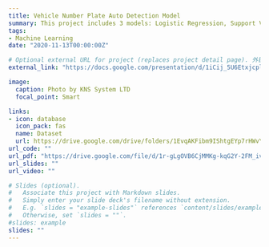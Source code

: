 ```yaml
---
title: Vehicle Number Plate Auto Detection Model
summary: This project includes 3 models: Logistic Regression, Support Vector Machine for Classification, and Convolution Neural Network. The SVC model achieved a remarkable 98% accuracy on the training set. 
tags:
- Machine Learning
date: "2020-11-13T00:00:00Z"

# Optional external URL for project (replaces project detail page). 外链直接到paper
external_link: "https://docs.google.com/presentation/d/1iCij_5U6EtxjcpllwPOO0knnDCcA5Gv_0CLP9IlKHvo/edit?usp=sharing"

image:
  caption: Photo by KNS System LTD
  focal_point: Smart

links:
- icon: database
  icon_pack: fas
  name: Dataset
  url: https://drive.google.com/drive/folders/1EvqAKFibm9IShtgEYp7rHWvY7GN0DnKd?usp=sharing
url_code: ""
url_pdf: "https://drive.google.com/file/d/1r-gLgOVB6CjMMKg-kqG2Y-2FM_iv-zaQ/view?usp=drive_link"
url_slides: ""
url_video: ""

# Slides (optional).
#   Associate this project with Markdown slides.
#   Simply enter your slide deck's filename without extension.
#   E.g. `slides = "example-slides"` references `content/slides/example-slides.md`.
#   Otherwise, set `slides = ""`.
#slides: example
slides: ""
---
```



